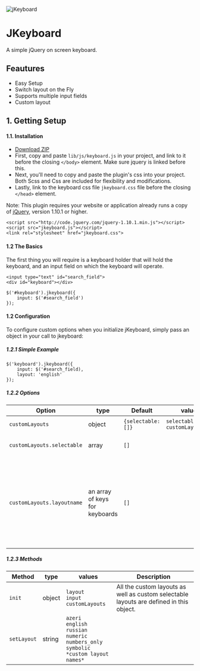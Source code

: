 
![jKeyboard](http://javidan.github.io/jkeyboard/images/keyboard.jpg)

# JKeyboard

A simple jQuery on screen keyboard.
## Feautures
- Easy Setup
- Switch layout on the Fly
- Supports multiple input fields
- Custom layout

## 1. Getting Setup

#### 1.1. Installation

- [Download ZIP](https://github.com/digvijayad/jkeyboard/archive/master.zip)
- First, copy and paste `lib/js/keyboard.js` in your project, and link to it before the closing `</body>` element. Make sure jquery is linked before this.
- Next, you'll need to copy and paste the plugin's css into your project. Both Scss and Css are included for flexibility and modifications.
- Lastly, link to the keyboard css file `jkeyboard.css` file before the closing `</head>` element.

Note: This plugin requires your website or application already runs a copy of [jQuery](http://jquery.com/), version 1.10.1 or higher.


    <script src="http://code.jquery.com/jquery-1.10.1.min.js"></script>
    <script src="jkeyboard.js"></script>
    <link rel="stylesheet" href="jkeyboard.css">
 
#### 1.2 The Basics

The first thing you will require is a keyboard holder that will hold the keyboard, and an input field on which the keyboard will operate.

```
<input type="text" id="search_field">
<div id="keyboard"></div>
```
```           
$('#keyboard').jkeyboard({
    input: $('#search_field')
});
```

#### 1.2 Configuration

To configure custom options when you initialize jKeyboard, simply pass an object in your call to jkeyboard:


##### 1.2.1 Simple Example
```
$('keyboard').jkeyboard({
    input: $('#search_field),
    layout: 'english'
});
```
##### 1.2.2 Options

Option             |type           | Default   |values| Description              
-------------------|---------------|-----------|------|--------------------------------------
`customLayouts`     |object| `{selectable:[]}`  |`selectable,` `customLayoutName`| All the custom layouts as well as custom selectable layouts are defined in this object.
`customLayouts.selectable` | array|`[]`         || array of selectable custom layouts. If you have more than one custom layout, you can choose which layout to show in the layout switch.
`customLayouts.layoutname` | an array of keys for keyboards  |`[]`|| You can add as many custom layouts as you wish in the format of customLayouts.layoutName. Ex. <br> <pre>russian: [<br>   ['й','ц','у','к','е','н','г','ш','щ','з', 'х' ],<br/>   ['ф','ы','в','а','п','р','о','л','д','ж', 'э'],<br/>    ['shift','я','ч','с','м','и','т','ь','б','ю', 'backspace'],<br>    ['numeric_switch','layout_switch', 'space','return']<br>]</pre> [Click to view in action](http://javidan.github.io/jkeyboard/examples/index.htm) 


##### 1.2.3 Methods
Method             |type           |values| Description              
-------------------|---------------|------|--------------------------------------
`init`     |object| `layout`<br> `input` <br>`customLayouts`| All the custom layouts as well as custom selectable layouts are defined in this object.
`setLayout`|string|`azeri`<br/>`english`<br/>`russian`<br/>`numeric`<br/>`numbers_only`<br/>`symbolic`<br/>`*custom layout names*`<br/>